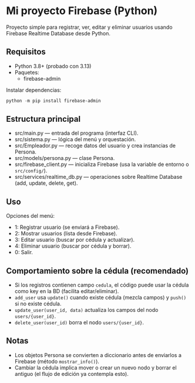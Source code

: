 # Mi proyecto Firebase (Python)

Proyecto simple para registrar, ver, editar y eliminar usuarios usando Firebase Realtime Database desde Python.

## Requisitos
- Python 3.8+ (probado con 3.13)
- Paquetes:
  - firebase-admin

Instalar dependencias:
```powershell
python -m pip install firebase-admin
```

## Estructura principal
- src/main.py — entrada del programa (interfaz CLI).
- src/sistema.py — lógica del menú y orquestación.
- src/Empleador.py — recoge datos del usuario y crea instancias de Persona.
- src/models/persona.py — clase Persona.
- src/firebase_client.py — inicializa Firebase (usa la variable de entorno o `src/config/`).
- src/services/realtime_db.py — operaciones sobre Realtime Database (add, update, delete, get).

## Uso

Opciones del menú:
- 1: Registrar usuario (se enviará a Firebase).
- 2: Mostrar usuarios (lista desde Firebase).
- 3: Editar usuario (buscar por cédula y actualizar).
- 4: Eliminar usuario (buscar por cédula y borrar).
- 0: Salir.

## Comportamiento sobre la cédula (recomendado)
- Si los registros contienen campo `cedula`, el código puede usar la cédula como key en la BD (facilita editar/eliminar).
- `add_user` usa `update()` cuando existe cédula (mezcla campos) y `push()` si no existe cédula.
- `update_user(user_id, data)` actualiza los campos del nodo `users/{user_id}`.
- `delete_user(user_id)` borra el nodo `users/{user_id}`.

## Notas
- Los objetos Persona se convierten a diccionario antes de enviarlos a Firebase (método `mostrar_info()`).
- Cambiar la cédula implica mover o crear un nuevo nodo y borrar el antiguo (el flujo de edición ya contempla esto).

